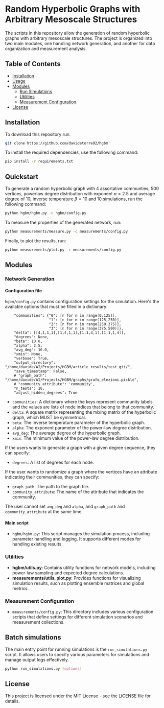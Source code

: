 # Random Hyperbolic Graphs with Arbitrary Mesoscale Structures

The scripts in this repository allow the generation of random hyperbolic graphs with arbitrary mesoscale structures. The project is organized into two main modules, one handling network generation, and another for data organization and measurement analysis.

## Table of Contents

- [Installation](#installation)
- [Usage](#usage)
- [Modules](#modules)
  - [Run Simulations](#run-simulations)
  - [Utilities](#utilities)
  - [Measurement Configuration](#measurement-configuration)
- [License](#license)

## Installation

To download this repository run:

```bash
git clone https://github.com/davidetorre92/hgbm
```

To install the required dependencies, use the following command:

```bash
pip install -r requirements.txt
```
## Quickstart
To generate a random hyperbolic graph with 4 assortative communties, 500 vertices, powerlaw degree distribution with exponent $\alpha = 2.5$ and average degree of 10, inverse temperature $\beta = 10$ and 10 simulations, run the following command:

```bash
python hgbm/hgbm.py -c hgbm/config.py
```
To measure the properties of the generated network, run:

```bash
python measurements/measure.py -c measurements/config.py
```

Finally, to plot the results, run:

```bash
python measurements/plot.py -c measurements/config.py
```

## Modules

### Network Generation

#### Configuration file
```hgbm/config.py``` contains configuration settings for the simulation. Here's the available options that must be filled in a dictionary:
```
    "communities": {"0": [n for n in range(0,125)], 
                    "1": [n for n in range(125,250)],
                    "2": [n for n in range(250,375)],
                    "3": [n for n in range(375,500)]},
    "delta": [[4,1,1,1],[1,4,1,1],[1,1,4,1],[1,1,1,4]],
    "degrees": None,
    "beta": 10.0,
    "alpha": 2.5,
    "avg_deg": 10.0,
    "xmin": None,
    "verbose": True,
    "output_directory": "/home/davide/AI/Projects/HGBM/article_results/test_git/",
    "save_timestamp": False,
    # "graph_path": "/home/davide/AI/Projects/HGBM/graphs/grafo_elezioni.pickle",
    # "community_attribute": 'community',
    "n_tests": 10,
    "adjust_hidden_degrees": True
```
- ```communities```: A dictionary where the keys represent community labels and the values are lists of node indices that belong to that community.
- ```delta```: A square matrix representing the mixing matrix of the hyperbolic graph, which MUST be symmetrical.
- ```beta```: The inverse temperature parameter of the hyperbolic graph.
- ```alpha```: The exponent parameter of the power-law degree distribution.
- ```avg_deg```: The average degree of the hyperbolic graph.
- ```xmin```: The minimum value of the power-law degree distribution.

If the users wants to generate a graph with a given degree sequence, they can specify:
- ```degrees```: A list of degrees for each node.

If the user wants to randomize a graph where the vertices have an attribute indicating their communities, they can specify:
- ```graph_path```: The path to the graph file.
- ```community_attribute```: The name of the attribute that indicates the community.

The user cannot set ```avg_deg``` and ```alpha```, and ```graph_path``` and ```community_attribute``` at the same time.
#### Main script
- ```hgbm/hgbm.py```: This script manages the simulation process, including parameter handling and logging. It supports different modes for handling existing results. 

### Utilities

- **hgbm/utils.py**: Contains utility functions for network models, including power-law sampling and expected degree calculations.
- **measurements/utils_plot.py**: Provides functions for visualizing simulation results, such as plotting ensemble matrices and global metrics.

### Measurement Configuration

- ```measurements/config.py```: This directory includes various configuration scripts that define settings for different simulation scenarios and measurement collections.

## Batch simulations

The main entry point for running simulations is the `run_simulations.py` script. It allows users to specify various parameters for simulations and manage output logs effectively.

```bash
python run_simulations.py [options]
```
## License

This project is licensed under the MIT License - see the LICENSE file for details.
